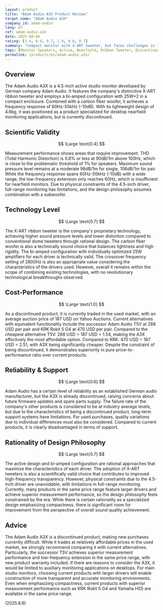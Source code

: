 ```yaml
---
layout: product
title: "Adam Audio A3X Product Review"
target_name: "Adam Audio A3X"
company_id: adam-audio
lang: en
ref: adam-audio-a3x
date: 2025-08-06
rating: [3.4, 0.4, 0.7, 1.0, 0.6, 0.7]
summary: "Compact monitor with X-ART tweeter, but faces challenges in THD performance and low-frequency extension, currently discontinued"
tags: [Monitor Speakers, Active, Nearfield, Ribbon Tweeter, Discontinued]
permalink: /products/en/adam-audio-a3x/
---
```


## Overview

The Adam Audio A3X is a 4.5-inch active studio monitor developed by German company Adam Audio. It features the company's distinctive X-ART ribbon tweeter and employs a bi-amped configuration with 25W×2 in a compact enclosure. Combined with a carbon fiber woofer, it achieves a frequency response of 60Hz-50kHz (-10dB). With its lightweight design of 4.6kg, it was positioned as a product specialized for desktop nearfield monitoring applications, but is currently discontinued.

## Scientific Validity

$$ \Large \text{0.4} $$

Measurement performance shows areas that require improvement. THD (Total Harmonic Distortion) is 0.8% or less at 90dB/1m above 100Hz, which is close to the problematic threshold of 1% for speakers. Maximum sound pressure level remains at a moderate 98dB/1m for single, 106dB/1m for pair. While the frequency response spans 60Hz-50kHz (-10dB) with a wide range, the low-frequency extension only reaches 60Hz, which is insufficient for nearfield monitors. Due to physical constraints of the 4.5-inch driver, full-range monitoring has limitations, and the design philosophy assumes combination with a subwoofer.

## Technology Level

$$ \Large \text{0.7} $$

The X-ART ribbon tweeter is the company's proprietary technology, achieving higher sound pressure levels and lower distortion compared to conventional dome tweeters through rational design. The carbon fiber woofer is also a technically sound choice that balances lightness and high rigidity. The bi-amped configuration with individually optimized 25W amplifiers for each driver is technically valid. The crossover frequency setting of 2800Hz is also an appropriate value considering the characteristics of the drivers used. However, overall it remains within the scope of combining existing technologies, with no revolutionary technological breakthroughs observed.

## Cost-Performance

$$ \Large \text{1.0} $$

As a discontinued product, it is currently traded in the used market, with an average auction price of 187 USD on Yahoo Auctions. Current alternatives with equivalent functionality include the successor Adam Audio T5V at 288 USD per pair and KRK Rokit 5 G4 at 470 USD per pair. Compared to the cheapest alternative T5V: 288 USD ÷ 187 USD = 1.54, making the A3X effectively the most affordable option. Compared to KRK: 470 USD ÷ 187 USD = 2.51, with A3X being significantly cheaper. Despite the constraint of being discontinued, it demonstrates superiority in pure price-to-performance ratio over current products.

## Reliability & Support

$$ \Large \text{0.6} $$

Adam Audio has a certain level of reliability as an established German audio manufacturer, but the A3X is already discontinued, raising concerns about future firmware updates and spare parts supply. The failure rate of the company's other products is considered to be at industry average levels, but due to the characteristics of being a discontinued product, long-term support systems have limitations. For used purchases, quality variations due to individual differences must also be considered. Compared to current products, it is clearly disadvantaged in terms of support.

## Rationality of Design Philosophy

$$ \Large \text{0.7} $$

The active design and bi-amped configuration are rational approaches that maximize the characteristics of each driver. The adoption of X-ART tweeters is also a scientifically valid choice that contributes to improved high-frequency transparency. However, physical constraints due to the 4.5-inch driver are unavoidable, with limitations in full-range monitoring. Currently, many products in the same price range feature larger drivers and achieve superior measurement performance, so the design philosophy feels constrained by the era. While there is certain rationality as a specialized design emphasizing compactness, there is significant room for improvement from the perspective of overall sound quality achievement.

## Advice

The Adam Audio A3X is a discontinued product, making new purchases currently difficult. While it trades at relatively affordable prices in the used market, we strongly recommend comparing it with current alternatives. Particularly, the successor T5V achieves superior measurement performance and low-frequency extension in the same price range, with new product warranty included. If there are reasons to consider the A3X, it would be limited to auxiliary monitoring applications on desktops. For main studio monitors, choosing current products with larger drivers will enable construction of more transparent and accurate monitoring environments. Even when emphasizing compactness, current products with superior measurement performance such as KRK Rokit 5 G4 and Yamaha HS5 are available in the same price range.

(2025.8.6)
